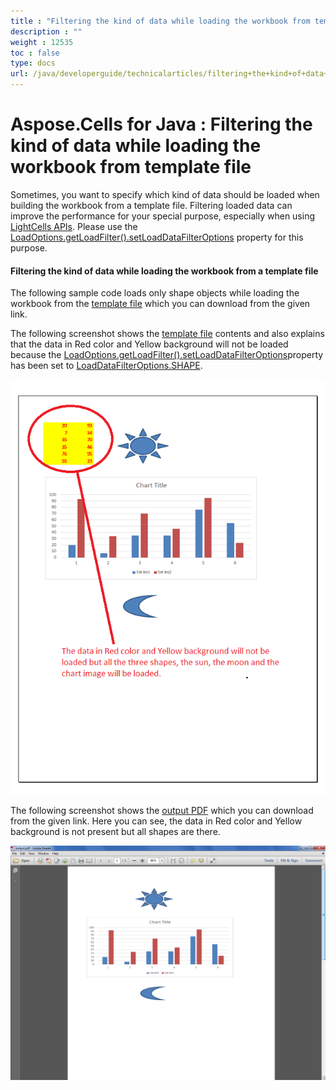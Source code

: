 ```yaml
---
title : "Filtering the kind of data while loading the workbook from template file" 
description : "" 
weight : 12535 
toc : false
type: docs
url: /java/developerguide/technicalarticles/filtering+the+kind+of+data+while+loading+the+workbook+from+template+file/
---
```


# Aspose.Cells for Java : Filtering the kind of data while loading the workbook from template file


Sometimes, you want to specify which kind of data should be loaded when building the workbook from a template file. Filtering loaded data can improve the performance for your special purpose, especially when using [LightCells APIs](https://docs2.aspose.com/cells/java/developerguide/technicalarticles/using+lightcells+api). Please use the [LoadOptions.getLoadFilter().setLoadDataFilterOptions](https://apireference.aspose.com/java/cells/com.aspose.cells/loadfilter#LoadDataFilterOptions) property for this purpose.

#### Filtering the kind of data while loading the workbook from a template file

The following sample code loads only shape objects while loading the workbook from the [template file](https://docs2.aspose.com/cells/java/attachments/5275666/5472556.xlsx) which you can download from the given link.

The following screenshot shows the [template file](https://docs2.aspose.com/cells/java/attachments/5275666/5472556.xlsx) contents and also explains that the data in Red color and Yellow background will not be loaded because the [LoadOptions.getLoadFilter().setLoadDataFilterOptions](https://apireference.aspose.com/java/cells/com.aspose.cells/loadfilter#LoadDataFilterOptions)property has been set to [LoadDataFilterOptions.SHAPE](https://apireference.aspose.com/java/cells/com.aspose.cells/loaddatafilteroptions#SHAPE).

![image](5472555.png)

The following screenshot shows the [output PDF](https://docs2.aspose.com/cells/java/attachments/5275666/5472554.pdf) which you can download from the given link. Here you can see, the data in Red color and Yellow background is not present but all shapes are there.

![image](5472553.png)


